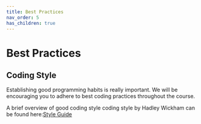 ```yaml
---
title: Best Practices
nav_order: 5
has_children: true
---
```


# Best Practices




## Coding Style
<!-- Note: also put this section in the R Resources index page -->

Establishing good programming habits is really important. We will be encouraging you to adhere to best coding practices throughout the course.

A brief overview of good coding style coding style by Hadley Wickham can be found here:[Style Guide](http://adv-r.had.co.nz/Style.html)
